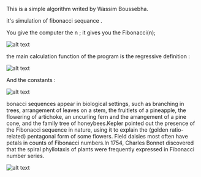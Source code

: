 This is a simple algorithm writed by Wassim Boussebha.

it's simulation of fibonacci sequance .

You give the computer the n ; it gives you the Fibonacci(n);

![alt text](https://scontent-mrs2-1.xx.fbcdn.net/v/t1.15752-9/122699369_3565512486821482_4512521340155832332_n.jpg?_nc_cat=111&ccb=2&_nc_sid=ae9488&_nc_eui2=AeFI1VDlCk1aeKjHmbmqLa4Jp8-kf8OlEManz6R_w6UQxjWQhip3aBvzj9puCr75yEhjOwmAG9MlCL9DYkMqEzJn&_nc_ohc=qtxkmtC5vqUAX_Vydp4&_nc_ht=scontent-mrs2-1.xx&oh=de8f0bd18e1fbf15c04b649bdcb6cd49&oe=5FBC1596)

the main calculation function of the program is the regressive definition :

![alt text](https://wikimedia.org/api/rest_v1/media/math/render/svg/0fff1a1716fcc169546079870357f92757ade5fa)

And the constants : 

![alt text](https://wikimedia.org/api/rest_v1/media/math/render/svg/3c667d91153450b3a161371582ee8227af85951f)

bonacci sequences appear in biological settings, such as branching in trees, arrangement of leaves on a stem, the fruitlets of a pineapple, the flowering of artichoke, an uncurling fern and the arrangement of a pine cone, and the family tree of honeybees.Kepler pointed out the presence of the Fibonacci sequence in nature, using it to explain the (golden ratio-related) pentagonal form of some flowers. Field daisies most often have petals in counts of Fibonacci numbers.In 1754, Charles Bonnet discovered that the spiral phyllotaxis of plants were frequently expressed in Fibonacci number series.

![alt text](https://upload.wikimedia.org/wikipedia/commons/5/5a/FibonacciChamomile.PNG)